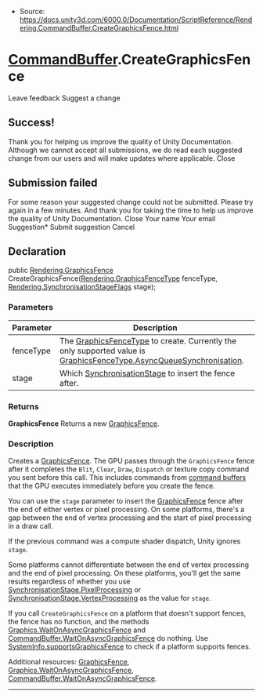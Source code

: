* Source: https://docs.unity3d.com/6000.0/Documentation/ScriptReference/Rendering.CommandBuffer.CreateGraphicsFence.html

#  [CommandBuffer](https://docs.unity3d.com/6000.0/Documentation/ScriptReference/Rendering.CommandBuffer.html).CreateGraphicsFence
Leave feedback
Suggest a change
## Success!
Thank you for helping us improve the quality of Unity Documentation. Although we cannot accept all submissions, we do read each suggested change from our users and will make updates where applicable.
Close
## Submission failed
For some reason your suggested change could not be submitted. Please <a>try again</a> in a few minutes. And thank you for taking the time to help us improve the quality of Unity Documentation.
Close
Your name Your email Suggestion* Submit suggestion
Cancel
## Declaration
public [Rendering.GraphicsFence](https://docs.unity3d.com/6000.0/Documentation/ScriptReference/Rendering.GraphicsFence.html) CreateGraphicsFence([Rendering.GraphicsFenceType](https://docs.unity3d.com/6000.0/Documentation/ScriptReference/Rendering.GraphicsFenceType.html) fenceType, [Rendering.SynchronisationStageFlags](https://docs.unity3d.com/6000.0/Documentation/ScriptReference/Rendering.SynchronisationStageFlags.html) stage); 
### Parameters
Parameter | Description  
---|---  
fenceType | The [GraphicsFenceType](https://docs.unity3d.com/6000.0/Documentation/ScriptReference/Rendering.GraphicsFenceType.html) to create. Currently the only supported value is [GraphicsFenceType.AsyncQueueSynchronisation](https://docs.unity3d.com/6000.0/Documentation/ScriptReference/Rendering.GraphicsFenceType.AsyncQueueSynchronisation.html).  
stage | Which [SynchronisationStage](https://docs.unity3d.com/6000.0/Documentation/ScriptReference/Rendering.SynchronisationStage.html) to insert the fence after.  
### Returns
**GraphicsFence** Returns a new [GraphicsFence](https://docs.unity3d.com/6000.0/Documentation/ScriptReference/Rendering.GraphicsFence.html). 
### Description
Creates a [GraphicsFence](https://docs.unity3d.com/6000.0/Documentation/ScriptReference/Rendering.GraphicsFence.html).
The GPU passes through the `GraphicsFence` fence after it completes the `Blit`, `Clear`, `Draw`, `Dispatch` or texture copy command you sent before this call. This includes commands from [command buffers](https://docs.unity3d.com/6000.0/Documentation/ScriptReference/Rendering.CommandBuffer.html) that the GPU executes immediately before you create the fence.  
  
You can use the `stage` parameter to insert the [GraphicsFence](https://docs.unity3d.com/6000.0/Documentation/ScriptReference/Rendering.GraphicsFence.html) fence after the end of either vertex or pixel processing. On some platforms, there's a gap between the end of vertex processing and the start of pixel processing in a draw call.  
  
If the previous command was a compute shader dispatch, Unity ignores `stage`.  
  
Some platforms cannot differentiate between the end of vertex processing and the end of pixel processing. On these platforms, you'll get the same results regardless of whether you use [SynchronisationStage.PixelProcessing](https://docs.unity3d.com/6000.0/Documentation/ScriptReference/Rendering.SynchronisationStage.PixelProcessing.html) or [SynchronisationStage.VertexProcessing](https://docs.unity3d.com/6000.0/Documentation/ScriptReference/Rendering.SynchronisationStage.VertexProcessing.html) as the value for `stage`.  
  
If you call `CreateGraphicsFence` on a platform that doesn't support fences, the fence has no function, and the methods [Graphics.WaitOnAsyncGraphicsFence](https://docs.unity3d.com/6000.0/Documentation/ScriptReference/Graphics.WaitOnAsyncGraphicsFence.html) and [CommandBuffer.WaitOnAsyncGraphicsFence](https://docs.unity3d.com/6000.0/Documentation/ScriptReference/Rendering.CommandBuffer.WaitOnAsyncGraphicsFence.html) do nothing. Use [SystemInfo.supportsGraphicsFence](https://docs.unity3d.com/6000.0/Documentation/ScriptReference/SystemInfo-supportsGraphicsFence.html) to check if a platform supports fences.  
  
Additional resources: [GraphicsFence](https://docs.unity3d.com/6000.0/Documentation/ScriptReference/Rendering.GraphicsFence.html), [Graphics.WaitOnAsyncGraphicsFence](https://docs.unity3d.com/6000.0/Documentation/ScriptReference/Graphics.WaitOnAsyncGraphicsFence.html), [CommandBuffer.WaitOnAsyncGraphicsFence](https://docs.unity3d.com/6000.0/Documentation/ScriptReference/Rendering.CommandBuffer.WaitOnAsyncGraphicsFence.html).
* * *
